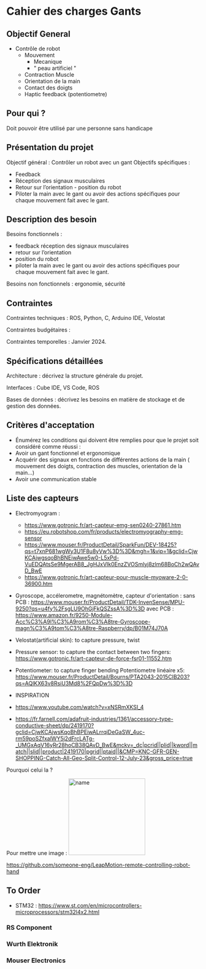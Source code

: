 # Cahier des charges Gants 

## Objectif General
- Contrôle de robot
    - Mouvement
        - Mecanique
        - " peau artificiel "
    - Contraction Muscle
    - Orientation de la main
    - Contact des doigts
    - Haptic feedback (potentiometre)
## Pour qui ?
Doit pouvoir être utilisé par une personne sans handicape 

## Présentation du projet
Objectif général : Contrôler un robot avec un gant 
Objectifs spécifiques :
- Feedback
- Réception des signaux musculaires 
- Retour sur l’orientation - position du robot
- Piloter la main avec le gant ou avoir des actions spécifiques pour chaque mouvement fait avec le gant. 
    
## Description des besoin
Besoins fonctionnels :  
- feedback réception des signaux musculaires 
- retour sur l’orientation 
- position du robot 
- piloter la main avec le gant ou avoir des actions spécifiques pour chaque mouvement fait avec le gant. 
                        
Besoins non fonctionnels : ergonomie, sécurité 

## Contraintes
Contraintes techniques : ROS, Python, C, Arduino IDE, Velostat

Contraintes budgétaires : 

Contraintes temporelles : Janvier 2024.

## Spécifications détaillées
Architecture : décrivez la structure générale du projet.

Interfaces : Cube IDE, VS Code, ROS

Bases de données : décrivez les besoins en matière de stockage et de gestion des données.

## Critères d'acceptation
- Énumérez les conditions qui doivent être remplies pour que le projet soit considéré comme réussi :
- Avoir un gant fonctionnel et ergonomique
- Acquérir des signaux en fonctions de différentes actions de la main ( mouvement des doigts, contraction des muscles, orientation de la main…)
- Avoir une communication stable 

## Liste des capteurs
- Electromyogram :
    - https://www.gotronic.fr/art-capteur-emg-sen0240-27861.htm
    - https://eu.robotshop.com/fr/products/electromyography-emg-sensor
    - https://www.mouser.fr/ProductDetail/SparkFun/DEV-18425?qs=t7xnP681wgWy3U1F8u8yVw%3D%3D&mgh=1&vip=1&gclid=CjwKCAjwgsqoBhBNEiwAwe5w0-L5xPd-VuEDQAtsSe9MgerAB8_JgHJxVIk0EnzZVOSmlyj8zlm68BoCh2wQAvD_BwE
    - https://www.gotronic.fr/art-capteur-pour-muscle-myoware-2-0-36900.htm
- Gyroscope, accélerometre, magnétomètre, capteur d'orientation : sans PCB : https://www.mouser.fr/ProductDetail/TDK-InvenSense/MPU-9250?qs=u4fy%2FsgLU9OhGjFkQSZssA%3D%3D
  avec PCB : https://www.amazon.fr/9250-Module-Acc%C3%A9l%C3%A9rom%C3%A8tre-Gyroscope-magn%C3%A9tom%C3%A8tre-Raspberry/dp/B01M74J70A
- Velostat(artificial skin): to capture pressure, twist
- Pressure sensor: to capture the contact between two fingers: https://www.gotronic.fr/art-capteur-de-force-fsr01-11552.htm
- Potentiometer: to capture finger bending
    Potentiometre linéaire x5: https://www.mouser.fr/ProductDetail/Bourns/PTA2043-2015CIB203?qs=AQlKX63v8RsiU3Md8%2FQpDw%3D%3D

- INSPIRATION
- https://www.youtube.com/watch?v=xNSRmXKSI_4
- https://fr.farnell.com/adafruit-industries/1361/accessory-type-conductive-sheet/dp/2419170?gclid=CjwKCAjwsKqoBhBPEiwALrrqiDeGaSW_4uc-rm59poSZfxalWY5j2dFrcLATg-_UMGxAqV16yRr28hoCB38QAvD_BwE&mckv=_dc|pcrid||plid||kword||match||slid||product|2419170|pgrid||ptaid||&CMP=KNC-GFR-GEN-SHOPPING-Catch-All-Geo-Split-Control-12-July-23&gross_price=true

Pourquoi celui la ? 

Pour mettre une image : 
<img src="docs/name.png " alt="name" width="200"/>

https://github.com/someone-eng/LeapMotion-remote-controlling-robot-hand

## To Order
- STM32 : https://www.st.com/en/microcontrollers-microprocessors/stm32l4x2.html

### RS Component

### Wurth Elektronik

### Mouser Electronics
